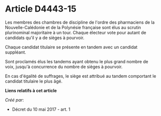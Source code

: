 # Article D4443-15

Les membres des chambres de discipline de l'ordre des pharmaciens de la Nouvelle-Calédonie et de la Polynésie française sont
élus au scrutin plurinominal majoritaire à un tour. Chaque électeur vote pour autant de candidats qu'il y a de sièges à
pourvoir.

Chaque candidat titulaire se présente en tandem avec un candidat suppléant.

Sont proclamés élus les tandems ayant obtenu le plus grand nombre de voix, jusqu'à concurrence du nombre de sièges à
pourvoir.

En cas d'égalité de suffrages, le siège est attribué au tandem comportant le candidat titulaire le plus âgé.

**Liens relatifs à cet article**

_Créé par_:

  - Décret du 10 mai 2017 - art. 1
